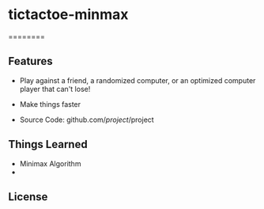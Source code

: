 # tictactoe-minmax
========

Features
--------

- Play against a friend, a randomized computer, or an optimized computer player that can't lose!
- Make things faster


- Source Code: github.com/$project/$project

Things Learned
-------

- Minimax Algorithm
- 

License
-------


